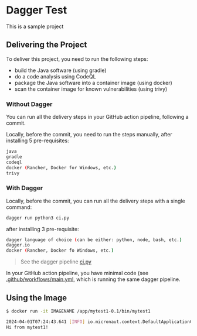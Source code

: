 # Dagger Test

This is a sample project


## Delivering the Project

To deliver this project, you need to run the following steps:

* build the Java software (using gradle)
* do a code analysis using CodeQL
* package the Java software into a container image (using docker)
* scan the container image for known vulnerabilities (using trivy)


### Without Dagger

You can run all the delivery steps in your GitHub action pipeline, following a commit.

Locally, before the commit, you need to run the steps manually, after installing 5 pre-requisites:
```bash
java
gradle
codeql
docker (Rancher, Docker for Windows, etc.)
trivy
```


### With Dagger

Locally, before the commit, you can run all the delivery steps with a single command:
```bash
dagger run python3 ci.py
```
after installing 3 pre-requisite:
```bash
dagger language of choice (can be either: python, node, bash, etc.)
dagger.io
docker (Rancher, Docker fo Windows, etc.)
```
> See the dagger pipeline [ci.py](./ci.py)

In your GitHub action pipeline, you have minimal code (see [.github/workflows/main.yml](./.github/workflows/main.yml), 
which is running the same dagger pipeline.


## Using the Image
```bash
$ docker run -it IMAGENAME /app/mytest1-0.1/bin/mytest1

2024-04-01T07:24:43.641 [INFO] io.micronaut.context.DefaultApplicationContext$RuntimeConfiguredEnvironment - Established active environments: [cli]
Hi from mytest1!
```
